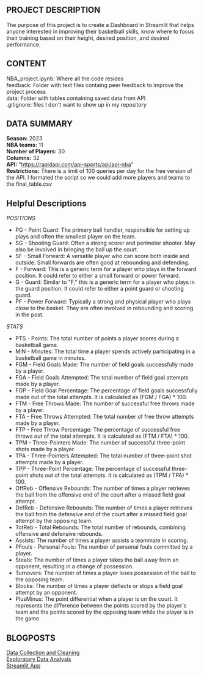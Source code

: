 ## PROJECT DESCRIPTION  
The purpose of this project is to create a Dashboard in Streamlit that helps anyone interested in improving their basketball skills, know where to focus their training based on their height, desired position, and desired performance.  

 ## CONTENT  
NBA_project.ipynb: Where all the code resides  
feedback: Folder with text files containg peer feedback to improve the project process  
data: Folder with tables containing saved data from API  
.gitignore: files I don't want to show up in my repository  


## DATA SUMMARY  
**Season:** 2023  
**NBA teams:** 11  
**Number of Players:** 30  
**Columns:** 32  
**API:** "https://rapidapi.com/api-sports/api/api-nba"  
**Restrictions:** There is a limit of 100 queries per day for the free version of the API. I formated the script so we could add more players and teams to the final_table.csv  

## Helpful Descriptions  
*POSITIONS*  
- PG - Point Guard: The primary ball handler, responsible for setting up plays and often the smallest player on the team.
- SG - Shooting Guard: Often a strong scorer and perimeter shooter. May also be involved in bringing the ball up the court.
- SF - Small Forward: A versatile player who can score both inside and outside. Small forwards are often good at rebounding and defending.
- F - Forward: This is a generic term for a player who plays in the forward position. It could refer to either a small forward or power forward.
- G - Guard: Similar to "F," this is a generic term for a player who plays in the guard position. It could refer to either a point guard or shooting guard.
- PF - Power Forward: Typically a strong and physical player who plays close to the basket. They are often involved in rebounding and scoring in the post.

*STATS*  
- PTS - Points: The total number of points a player scores during a basketball game.
- MIN - Minutes: The total time a player spends actively participating in a basketball game in minutes.
- FGM - Field Goals Made: The number of field goals successfully made by a player.
- FGA - Field Goals Attempted: The total number of field goal attempts made by a player.
- FGP - Field Goal Percentage: The percentage of field goals successfully made out of the total attempts. It is calculated as (FGM / FGA) * 100.
- FTM - Free Throws Made: The number of successful free throws made by a player.
- FTA - Free Throws Attempted: The total number of free throw attempts made by a player.
- FTP - Free Throw Percentage: The percentage of successful free throws out of the total attempts. It is calculated as (FTM / FTA) * 100.
- TPM - Three-Pointers Made: The number of successful three-point shots made by a player.
- TPA - Three-Pointers Attempted: The total number of three-point shot attempts made by a player.
- TPP - Three-Point Percentage: The percentage of successful three-point shots out of the total attempts. It is calculated as (TPM / TPA) * 100.
- OffReb - Offensive Rebounds: The number of times a player retrieves the ball from the offensive end of the court after a missed field goal attempt.
- DefReb - Defensive Rebounds: The number of times a player retrieves the ball from the defensive end of the court after a missed field goal attempt by the opposing team.
- TotReb - Total Rebounds: The total number of rebounds, combining offensive and defensive rebounds.
- Assists: The number of times a player assists a teammate in scoring.
- PFouls - Personal Fouls: The number of personal fouls committed by a player.
- Steals: The number of times a player takes the ball away from an opponent, resulting in a change of possession.
- Turnovers: The number of times a player loses possession of the ball to the opposing team.
- Blocks: The number of times a player deflects or stops a field goal attempt by an opponent.
- PlusMinus: The point differential when a player is on the court. It represents the difference between the points scored by the player's team and the points scored by the opposing team while the player is in the game.

## BLOGPOSTS  
[Data Collection and Cleaning](https://isaacaguilar97.github.io/my-blog/NBA-Data-Extraction-and-Cleaning)  
[Exploratory Data Analysis](https://isaacaguilar97.github.io/my-blog/My-NBA-Exploratory-Data-Analysis)  
[Streamlit App](https://you-in-nba-lxpiw.streamlit.app/)
